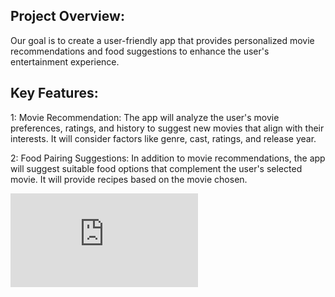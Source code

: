 ## Project Overview:

Our goal is to create a user-friendly app that provides personalized movie recommendations and food suggestions to enhance the user's entertainment experience.

## Key Features:
1: Movie Recommendation: The app will analyze the user's movie preferences, ratings, and history to suggest new movies that align with their interests. It will consider factors like genre, cast, ratings, and release year.

2: Food Pairing Suggestions: In addition to movie recommendations, the app will suggest suitable food options that complement the user's selected movie. It will provide recipes based on the movie chosen.

![namespaces](https://codedocs.xyz/vicmon810/COSC345/namespaces.html)

